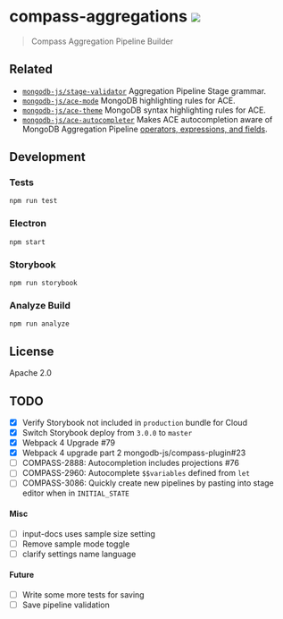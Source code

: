 # compass-aggregations [![][travis_img]][travis_url]

> Compass Aggregation Pipeline Builder

## Related

- [`mongodb-js/stage-validator`](https://github.com/mongodb-js/stage-validator) Aggregation Pipeline Stage grammar.
- [`mongodb-js/ace-mode`](https://github.com/mongodb-js/ace-mode) MongoDB highlighting rules for ACE.
- [`mongodb-js/ace-theme`](https://github.com/mongodb-js/ace-theme) MongoDB syntax highlighting rules for ACE.
- [`mongodb-js/ace-autocompleter`](https://github.com/mongodb-js/ace-autocompleter) Makes ACE autocompletion aware of MongoDB Aggregation Pipeline [operators, expressions, and fields](https://github.com/mongodb-js/ace-autocompleter/tree/master/lib/constants).

## Development

### Tests

```
npm run test
```

### Electron

```
npm start
```

### Storybook

```
npm run storybook
```

### Analyze Build

```
npm run analyze
```

## License

Apache 2.0

[travis_img]: https://travis-ci.org/mongodb-js/compass-aggregations.svg?branch=master
[travis_url]: https://travis-ci.org/mongodb-js/compass-aggregations

## TODO

- [x] Verify Storybook not included in `production` bundle for Cloud
- [x] Switch Storybook deploy from `3.0.0` to `master`
- [x] Webpack 4 Upgrade #79 
- [x] Webpack 4 upgrade part 2 mongodb-js/compass-plugin#23
- [ ] COMPASS-2888: Autocompletion includes projections #76
- [ ] COMPASS-2960: Autocomplete `$$variables` defined from `let`
- [ ] COMPASS-3086: Quickly create new pipelines by pasting into stage editor when in `INITIAL_STATE`

#### Misc

- [ ] input-docs uses sample size setting
- [ ] Remove sample mode toggle
- [ ] clarify settings name language

#### Future

- [ ] Write some more tests for saving
- [ ] Save pipeline validation
